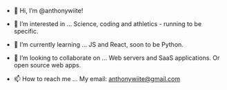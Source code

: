 - 👋 Hi, I’m @anthonywiite!


- 👀 I’m interested in ...
 Science, coding and athletics - running to be specific.

- 🌱 I’m currently learning ...
JS and React, soon to be Python.

- 💞️ I’m looking to collaborate on ...
Web servers and SaaS applications. Or open source web apps.

- 📫 How to reach me ...
My email: anthonywiite@gmail.com
